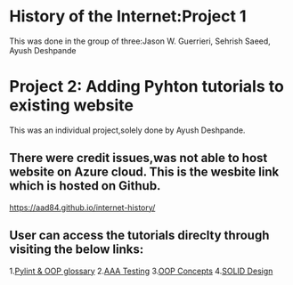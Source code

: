 # History of the Internet:Project 1
This was done in the group of three:Jason W. Guerrieri, Sehrish Saeed, Ayush Deshpande

# Project 2: Adding Pyhton tutorials to existing website
This was an individual project,solely done by Ayush Deshpande.
## There were credit issues,was not able to host website on Azure cloud. This is the wesbite link which is hosted on Github.
https://aad84.github.io/internet-history/

## User can access the tutorials direclty through visiting the below links:
1.[Pylint & OOP glossary](https://aad84.github.io/internet-history/public_html/pylint_OOP_glossary.html)
2.[AAA Testing](https://aad84.github.io/internet-history/public_html/AAA_testing.html)
3.[OOP Concepts](https://aad84.github.io/internet-history/public_html/oop_concepts.html)
4.[SOLID Design](https://aad84.github.io/internet-history/public_html/solid_design.html)
